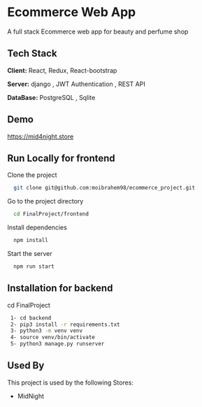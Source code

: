 
# Ecommerce Web App

A full stack Ecommerce web app for beauty and perfume shop

## Tech Stack

**Client:** React, Redux, React-bootstrap

**Server:** django , JWT Authentication , REST API

**DataBase:** PostgreSQL , Sqlite



## Demo

https://mid4night.store
## Run Locally for frontend

Clone the project

```bash
  git clone git@github.com:moibrahem98/ecommerce_project.git
```

Go to the project directory

```bash
  cd FinalProject/frontend
```

Install dependencies

```bash
  npm install
```

Start the server

```bash
  npm run start
```




## Installation for backend

cd FinalProject

```bash
 1- cd backend
 2- pip3 install -r requirements.txt
 3- python3 -m venv venv
 4- source venv/bin/activate
 5- python3 manage.py runserver

```
    
## Used By

This project is used by the following Stores:

- MidNight
